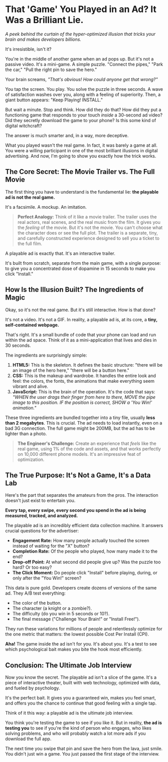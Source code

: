 # That 'Game' You Played in an Ad? It Was a Brilliant Lie.

*A peek behind the curtain of the hyper-optimized illusion that tricks your brain and makes developers billions.*

It's irresistible, isn't it?

You're in the middle of another game when an ad pops up. But it's not a passive video. It's a mini-game. A simple puzzle. "Connect the pipes," "Park the car," "Pull the right pin to save the hero."

Your brain screams, *"That's obvious! How could anyone get that wrong?"*

You tap the screen. You play. You solve the puzzle in three seconds. A wave of satisfaction washes over you, along with a feeling of superiority. Then, a giant button appears: "Keep Playing! INSTALL."

But wait a minute. Stop and think. How did they do that? How did they put a functioning game that responds to your touch *inside* a 30-second ad video? Did they secretly download the game to your phone? Is this some kind of digital witchcraft?

The answer is much smarter and, in a way, more deceptive.

What you played wasn't the real game. In fact, it was barely a game at all. You were a willing participant in one of the most brilliant illusions in digital advertising. And now, I'm going to show you exactly how the trick works.

## The Core Secret: The Movie Trailer vs. The Full Movie

The first thing you have to understand is the fundamental lie: **the playable ad is not the real game.**

It's a facsimile. A mockup. An imitation.

> **Perfect Analogy:** Think of it like a movie trailer. The trailer uses the real actors, real scenes, and the real music from the film. It gives you the *feeling* of the movie. But it's not the movie. You can't choose what the character does or see the full plot. The trailer is a separate, tiny, and carefully constructed experience designed to sell you a ticket to the full film.

A playable ad is exactly that. It's an interactive trailer.

It's built from scratch, separate from the main game, with a single purpose: to give you a concentrated dose of dopamine in 15 seconds to make you click "Install."

## How Is the Illusion Built? The Ingredients of Magic

Okay, so it's not the real game. But it's still interactive. How is that done?

It's not a video. It's not a GIF. In reality, a playable ad is, at its core, a **tiny, self-contained webpage.**

That's right. It's a small bundle of code that your phone can load and run within the ad space. Think of it as a mini-application that lives and dies in 30 seconds.

The ingredients are surprisingly simple:

1.  **HTML5:** This is the skeleton. It defines the basic structure: "there will be an image of the hero here," "there will be a button here."
2.  **CSS:** This is the makeup and wardrobe. It handles the entire look and feel: the colors, the fonts, the animations that make everything seem vibrant and alive.
3.  **JavaScript:** This is the brain of the operation. It's the code that says: *"WHEN the user drags their finger from here to there, MOVE the pipe image to this position. IF the position is correct, SHOW a 'You Win!' animation."*

These three ingredients are bundled together into a tiny file, usually **less than 2 megabytes**. This is crucial. The ad needs to load instantly, even on a bad 3G connection. The full game might be 200MB, but the ad has to be lighter than a photo.

> **The Engineer's Challenge:** Create an experience that *feels* like the real game, using 1% of the code and assets, and that works perfectly on 10,000 different phone models. It's an impressive feat of optimization.

## The True Purpose: It's Not a Game, It's a Data Lab

Here's the part that separates the amateurs from the pros. The interaction doesn't just exist to entertain you.

**Every tap, every swipe, every second you spend in the ad is being measured, tracked, and analyzed.**

The playable ad is an incredibly efficient data collection machine. It answers crucial questions for the advertiser:

*   **Engagement Rate:** How many people actually touched the screen instead of waiting for the "X" button?
*   **Completion Rate:** Of the people who played, how many made it to the end?
*   **Drop-off Point:** At what second did people give up? Was the puzzle too hard? Or too easy?
*   **The Click Moment:** Do people click "Install" before playing, during, or only after the "You Win!" screen?

This data is pure gold. Developers create dozens of versions of the same ad. They A/B test everything:

*   The color of the button.
*   The character (a knight or a zombie?).
*   The difficulty (do you win in 5 seconds or 10?).
*   The final message ("Challenge Your Brain!" or "Install Free!").

They run these variations for millions of people and relentlessly optimize for the one metric that matters: the lowest possible Cost Per Install (CPI).

**Aha!** The game inside the ad isn't for you. It's about you. It's a test to see which psychological bait makes you bite the hook most efficiently.

## Conclusion: The Ultimate Job Interview

Now you know the secret. The playable ad isn't a slice of the game. It's a piece of interactive theater, built with web technology, optimized with data, and fueled by psychology.

It's the perfect bait. It gives you a guaranteed win, makes you feel smart, and offers you the chance to continue that good feeling with a single tap.

Think of it this way: a playable ad is the ultimate job interview.

You think you're testing the game to see if you like it. But in reality, **the ad is testing you** to see if you're the kind of person who engages, who likes solving problems, and who will probably watch a lot more ads if you download the full app.

The next time you swipe that pin and save the hero from the lava, just smile. You didn't just win a game. You just passed the first stage of the interview.